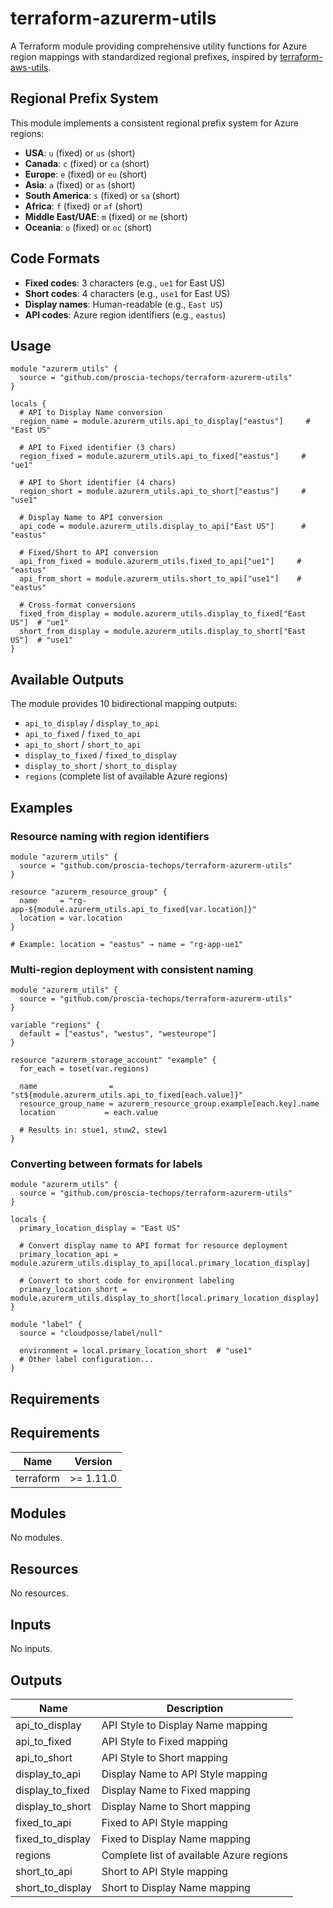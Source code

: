 # terraform-azurerm-utils

A Terraform module providing comprehensive utility functions for Azure region mappings with standardized regional prefixes, inspired by [terraform-aws-utils](https://github.com/cloudposse/terraform-aws-utils).

## Regional Prefix System

This module implements a consistent regional prefix system for Azure regions:

- **USA**: `u` (fixed) or `us` (short)
- **Canada**: `c` (fixed) or `ca` (short) 
- **Europe**: `e` (fixed) or `eu` (short)
- **Asia**: `a` (fixed) or `as` (short)
- **South America**: `s` (fixed) or `sa` (short)
- **Africa**: `f` (fixed) or `af` (short)
- **Middle East/UAE**: `m` (fixed) or `me` (short)
- **Oceania**: `o` (fixed) or `oc` (short)

## Code Formats

- **Fixed codes**: 3 characters (e.g., `ue1` for East US)
- **Short codes**: 4 characters (e.g., `use1` for East US)
- **Display names**: Human-readable (e.g., `East US`)
- **API codes**: Azure region identifiers (e.g., `eastus`)

## Usage

```hcl
module "azurerm_utils" {
  source = "github.com/proscia-techops/terraform-azurerm-utils"
}

locals {
  # API to Display Name conversion
  region_name = module.azurerm_utils.api_to_display["eastus"]     # "East US"
  
  # API to Fixed identifier (3 chars)
  region_fixed = module.azurerm_utils.api_to_fixed["eastus"]     # "ue1"
  
  # API to Short identifier (4 chars)
  region_short = module.azurerm_utils.api_to_short["eastus"]     # "use1"
  
  # Display Name to API conversion
  api_code = module.azurerm_utils.display_to_api["East US"]      # "eastus"
  
  # Fixed/Short to API conversion
  api_from_fixed = module.azurerm_utils.fixed_to_api["ue1"]     # "eastus"
  api_from_short = module.azurerm_utils.short_to_api["use1"]    # "eastus"
  
  # Cross-format conversions
  fixed_from_display = module.azurerm_utils.display_to_fixed["East US"]  # "ue1"
  short_from_display = module.azurerm_utils.display_to_short["East US"]  # "use1"
}
```

## Available Outputs

The module provides 10 bidirectional mapping outputs:

- `api_to_display` / `display_to_api`
- `api_to_fixed` / `fixed_to_api` 
- `api_to_short` / `short_to_api`
- `display_to_fixed` / `fixed_to_display`
- `display_to_short` / `short_to_display`
- `regions` (complete list of available Azure regions)

## Examples

### Resource naming with region identifiers

```hcl
module "azurerm_utils" {
  source = "github.com/proscia-techops/terraform-azurerm-utils"
}

resource "azurerm_resource_group" {
  name     = "rg-app-${module.azurerm_utils.api_to_fixed[var.location]}"
  location = var.location
}

# Example: location = "eastus" → name = "rg-app-ue1"
```

### Multi-region deployment with consistent naming

```hcl
module "azurerm_utils" {
  source = "github.com/proscia-techops/terraform-azurerm-utils"
}

variable "regions" {
  default = ["eastus", "westus", "westeurope"]
}

resource "azurerm_storage_account" "example" {
  for_each = toset(var.regions)
  
  name                = "st${module.azurerm_utils.api_to_fixed[each.value]}"
  resource_group_name = azurerm_resource_group.example[each.key].name
  location           = each.value
  
  # Results in: stue1, stuw2, stew1
}
```

### Converting between formats for labels

```hcl
module "azurerm_utils" {
  source = "github.com/proscia-techops/terraform-azurerm-utils"
}

locals {
  primary_location_display = "East US"
  
  # Convert display name to API format for resource deployment
  primary_location_api = module.azurerm_utils.display_to_api[local.primary_location_display]
  
  # Convert to short code for environment labeling
  primary_location_short = module.azurerm_utils.display_to_short[local.primary_location_display]
}

module "label" {
  source = "cloudposse/label/null"
  
  environment = local.primary_location_short  # "use1"
  # Other label configuration...
}
```

## Requirements

<!-- BEGIN_TF_DOCS -->
## Requirements

| Name | Version |
|------|---------|
| terraform | >= 1.11.0 |

## Modules

No modules.

## Resources

No resources.

## Inputs

No inputs.

## Outputs

| Name | Description |
|------|-------------|
| api_to_display | API Style to Display Name mapping |
| api_to_fixed | API Style to Fixed mapping |
| api_to_short | API Style to Short mapping |
| display_to_api | Display Name to API Style mapping |
| display_to_fixed | Display Name to Fixed mapping |
| display_to_short | Display Name to Short mapping |
| fixed_to_api | Fixed to API Style mapping |
| fixed_to_display | Fixed to Display Name mapping |
| regions | Complete list of available Azure regions |
| short_to_api | Short to API Style mapping |
| short_to_display | Short to Display Name mapping |
<!-- END_TF_DOCS -->
